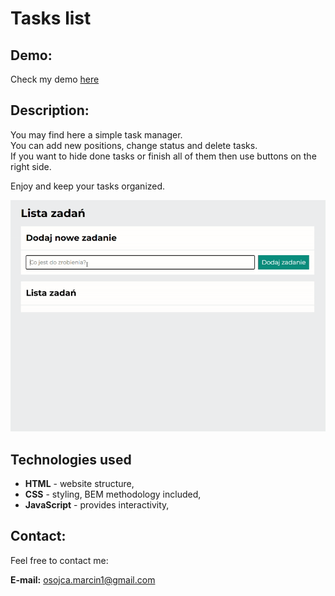 # Tasks list

## Demo:
Check my demo [here](https://mikoli09.github.io/TasksList/)



## Description:
You may find here a simple task manager.  
You can add new positions, change status and delete tasks.  
If you want to hide done tasks or finish all of them then use buttons on the right side.  

Enjoy and keep your tasks organized.


![taskslistGIF](/images/tasksList.gif)


## Technologies used
- **HTML** - website structure,
- **CSS** - styling, BEM methodology included,
- **JavaScript** - provides interactivity,


## Contact:

Feel free to contact me: 

**E-mail:** [osojca.marcin1@gmail.com](mailto:osojca.marcin1@gmail.com)

